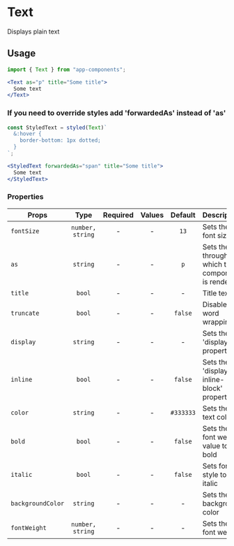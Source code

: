 # Text

Displays plain text

## Usage

```js
import { Text } from "app-components";
```

```jsx
<Text as="p" title="Some title">
  Some text
</Text>
```

### If you need to override styles add 'forwardedAs' instead of 'as'

```js
const StyledText = styled(Text)`
  &:hover {
    border-bottom: 1px dotted;
  }
`;
```

```jsx
<StyledText forwardedAs="span" title="Some title">
  Some text
</StyledText>
```

### Properties

| Props             |       Type       | Required | Values |  Default  | Description                                        |
| ----------------- | :--------------: | :------: | :----: | :-------: | -------------------------------------------------- |
| `fontSize`        | `number, string` |    -     |   -    |   `13`    | Sets the font size                                 |
| `as`              |     `string`     |    -     |   -    |    `p`    | Sets the tag through which the component is rendered |
| `title`           |      `bool`      |    -     |   -    |     -     | Title text                                             |
| `truncate`        |      `bool`      |    -     |   -    |  `false`  | Disables word wrapping                             |
| `display`         |     `string`     |    -     |   -    |     -     | Sets the 'display' property                        |
| `inline`          |      `bool`      |    -     |   -    |  `false`  | Sets the 'display: inline-block' property          |
| `color`           |     `string`     |    -     |   -    | `#333333` | Sets the text color                           |
| `bold`            |      `bool`      |    -     |   -    |  `false`  | Sets the font weight value ​​to bold                   |
| `italic`          |      `bool`      |    -     |   -    |  `false`  | Sets font style to italic                               |
| `backgroundColor` |     `string`     |    -     |   -    |     -     | Sets the background color                              |
| `fontWeight`      | `number, string` |    -     |   -    |     -     | Sets the font weight                               |
